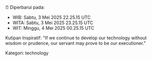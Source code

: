 ⏰ Diperbarui pada:
- WIB: Sabtu, 3 Mei 2025 22.25.15 UTC
- WITA: Sabtu, 3 Mei 2025 23.25.15 UTC
- WIT: Minggu, 4 Mei 2025 00.25.15 UTC

Kutipan Inspiratif:
"If we continue to develop our technology without wisdom or prudence, our servant may prove to be our executioner."


Kategori: technology

